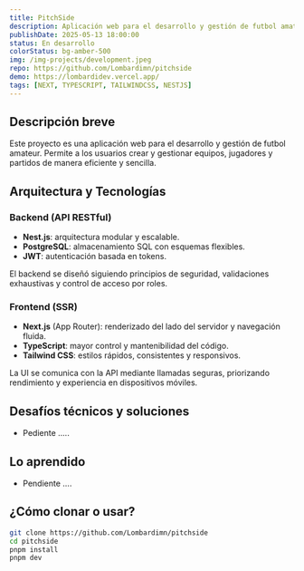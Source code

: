 ```yaml
---
title: PitchSide
description: Aplicación web para el desarrollo y gestión de futbol amateur.
publishDate: 2025-05-13 18:00:00
status: En desarrollo
colorStatus: bg-amber-500
img: /img-projects/development.jpeg
repo: https://github.com/Lombardimn/pitchside
demo: https://lombardidev.vercel.app/
tags: [NEXT, TYPESCRIPT, TAILWINDCSS, NESTJS]
---
```


## Descripción breve

Este proyecto es una aplicación web para el desarrollo y gestión de futbol amateur. Permite a los usuarios crear y gestionar equipos, jugadores y partidos de manera eficiente y sencilla.

## Arquitectura y Tecnologías

### Backend (API RESTful)

- **Nest.js**: arquitectura modular y escalable.
- **PostgreSQL**: almacenamiento SQL con esquemas flexibles.
- **JWT**: autenticación basada en tokens.

El backend se diseñó siguiendo principios de seguridad, validaciones exhaustivas y control de acceso por roles.

### Frontend (SSR)

- **Next.js** (App Router): renderizado del lado del servidor y navegación fluida.
- **TypeScript**: mayor control y mantenibilidad del código.
- **Tailwind CSS**: estilos rápidos, consistentes y responsivos.

La UI se comunica con la API mediante llamadas seguras, priorizando rendimiento y experiencia en dispositivos móviles.

## Desafíos técnicos y soluciones

- Pediente .....

## Lo aprendido

- Pendiente ....

## ¿Cómo clonar o usar?

```bash
git clone https://github.com/Lombardimn/pitchside
cd pitchside
pnpm install
pnpm dev
```
